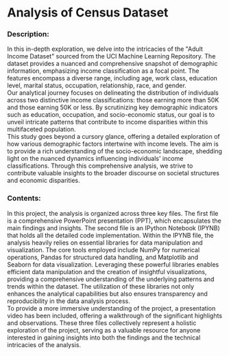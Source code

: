 # Analysis of Census Dataset  
### Description:  
In this in-depth exploration, we delve into the intricacies of the "Adult Income Dataset" sourced from the UCI Machine Learning Repository. The dataset provides a nuanced and comprehensive snapshot of demographic information, emphasizing income classification as a focal point. The features encompass a diverse range, including age, work class, education level, marital status, occupation, relationship, race, and gender.  
Our analytical journey focuses on delineating the distribution of individuals across two distinctive income classifications: those earning more than 50K and those earning 50K or less. By scrutinizing key demographic indicators such as education, occupation, and socio-economic status, our goal is to unveil intricate patterns that contribute to income disparities within this multifaceted population.  
This study goes beyond a cursory glance, offering a detailed exploration of how various demographic factors intertwine with income levels. The aim is to provide a rich understanding of the socio-economic landscape, shedding light on the nuanced dynamics influencing individuals' income classifications. Through this comprehensive analysis, we strive to contribute valuable insights to the broader discourse on societal structures and economic disparities.  

### Contents:  
In this project, the analysis is organized across three key files. The first file is a comprehensive PowerPoint presentation (PPT), which encapsulates the main findings and insights. The second file is an IPython Notebook (IPYNB) that holds all the detailed code implementation. Within the IPYNB file, the analysis heavily relies on essential libraries for data manipulation and visualization. The core tools employed include NumPy for numerical operations, Pandas for structured data handling, and Matplotlib and Seaborn for data visualization. Leveraging these powerful libraries enables efficient data manipulation and the creation of insightful visualizations, providing a comprehensive understanding of the underlying patterns and trends within the dataset. The utilization of these libraries not only enhances the analytical capabilities but also ensures transparency and reproducibility in the data analysis process.  
To provide a more immersive understanding of the project, a presentation video has been included, offering a walkthrough of the significant highlights and observations. These three files collectively represent a holistic exploration of the project, serving as a valuable resource for anyone interested in gaining insights into both the findings and the technical intricacies of the analysis.  


